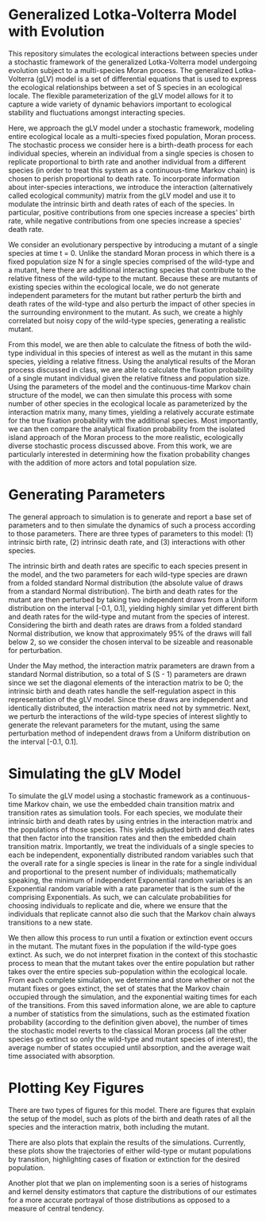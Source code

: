 # Generalized Lotka-Volterra Model with Evolution
This repository simulates the ecological interactions between species under a stochastic framework of the generalized Lotka-Volterra model undergoing evolution subject to a multi-species Moran process. The generalized Lotka-Volterra (gLV) model is a set of differential equations that is used to express the ecological relationships between a set of S species in an ecological locale. The flexible parameterization of the gLV model allows for it to capture a wide variety of dynamic behaviors important to ecological stability and fluctuations amongst interacting species. 

Here, we approach the gLV model under a stochastic framework, modeling entire ecological locale as a multi-species fixed population, Moran process. The stochastic process we consider here is a birth-death process for each individual species, wherein an individual from a single species is chosen to replicate proportional to birth rate and another individual from a different species (in order to treat this system as a continuous-time Markov chain) is chosen to perish proportional to death rate. To incorporate information about inter-species interactions, we introduce the interaction (alternatively called ecological community) matrix from the gLV model and use it to modulate the intrinsic birth and death rates of each of the species. In particular, positive contributions from one species increase a species' birth rate, while negative contributions from one species increase a species' death rate. 

We consider an evolutionary perspective by introducing a mutant of a single species at time t = 0. Unlike the standard Moran process in which there is a fixed population size N for a single species comprised of the wild-type and a mutant, here there are additional interacting species that contribute to the relative fitness of the wild-type to the mutant. Because these are mutants of existing species within the ecological locale, we do not generate independent parameters for the mutant but rather perturb the birth and death rates of the wild-type and also perturb the impact of other species in the surrounding environment to the mutant. As such, we create a highly correlated but noisy copy of the wild-type species, generating a realistic mutant. 

From this model, we are then able to calculate the fitness of both the wild-type individual in this species of interest as well as the mutant in this same species, yielding a relative fitness. Using the analytical results of the Moran process discussed in class, we are able to calculate the fixation probability of a single mutant individual given the relative fitness and population size. Using the parameters of the model and the continuous-time Markov chain structure of the model, we can then simulate this process with some number of other species in the ecological locale as parameterized by the interaction matrix many, many times, yielding a relatively accurate estimate for the true fixation probability with the additional species. Most importantly, we can then compare the analytical fixation probability from the isolated island approach of the Moran process to the more realistic, ecologically diverse stochastic process discussed above. From this work, we are particularly interested in determining how the fixation probability changes with the addition of more actors and total population size. 

# Generating Parameters
The general approach to simulation is to generate and report a base set of parameters and to then simulate the dynamics of such a process according to those parameters. There are three types of parameters to this model: (1) intrinsic birth rate, (2) intrinsic death rate, and (3) interactions with other species. 

The intrinsic birth and death rates are specific to each species present in the model, and the two parameters for each wild-type species are drawn from a folded standard Normal distribution (the absolute value of draws from a standard Normal distribution). The birth and death rates for the mutant are then perturbed by taking two independent draws from a Uniform distribution on the interval [-0.1, 0.1], yielding highly similar yet different birth and death rates for the wild-type and mutant from the species of interest. Considering the birth and death rates are draws from a folded standard Normal distribution, we know that approximately 95% of the draws will fall below 2, so we consider the chosen interval to be sizeable and reasonable for perturbation.

Under the May method, the interaction matrix parameters are drawn from a standard Normal distribution, so a total of S (S - 1) parameters are drawn since we set the diagonal elements of the interaction matrix to be 0; the intrinsic birth and death rates handle the self-regulation aspect in this representation of the gLV model. Since these draws are independent and identically distributed, the interaction matrix need not by symmetric. Next, we perturb the interactions of the wild-type species of interest slightly to generate the relevant parameters for the mutant, using the same perturbation method of independent draws from a Uniform distribution on the interval [-0.1, 0.1]. 

# Simulating the gLV Model
To simulate the gLV model using a stochastic framework as a continuous-time Markov chain, we use the embedded chain transition matrix and transition rates as simulation tools. For each species, we modulate their intrinsic birth and death rates by using entries in the interaction matrix and the populations of those species. This yields adjusted birth and death rates that then factor into the transition rates and then the embedded chain transition matrix. Importantly, we treat the individuals of a single species to each be independent, exponentially distributed random variables such that the overall rate for a single species is linear in the rate for a single individual and proportional to the present number of individuals; mathematically speaking, the minimum of independent Exponential random variables is an Exponential random variable with a rate parameter that is the sum of the comprising Exponentials. As such, we can calculate probabilities for choosing individuals to replicate and die, where we ensure that the individuals that replicate cannot also die such that the Markov chain always transitions to a new state. 

We then allow this process to run until a fixation or extinction event occurs in the mutant. The mutant fixes in the population if the wild-type goes extinct. As such, we do not interpret fixation in the context of this stochastic process to mean that the mutant takes over the entire population but rather takes over the entire species sub-population within the ecological locale. From each complete simulation, we determine and store whether or not the mutant fixes or goes extinct, the set of states that the Markov chain occupied through the simulation, and the exponential waiting times for each of the transitions. From this saved information alone, we are able to capture a number of statistics from the simulations, such as the estimated fixation probability (according to the definition given above), the number of times the stochastic model reverts to the classical Moran process (all the other species go extinct so only the wild-type and mutant species of interest), the average number of states occupied until absorption, and the average wait time associated with absorption.  

# Plotting Key Figures
There are two types of figures for this model. There are figures that explain the setup of the model, such as plots of the birth and death rates of all the species and the interaction matrix, both including the mutant. 

There are also plots that explain the results of the simulations. Currently, these plots show the trajectories of either wild-type or mutant populations by transition, highlighting cases of fixation or extinction for the desired population.  

Another plot that we plan on implementing soon is a series of histograms and kernel density estimators that capture the distributions of our estimates for a more accurate portrayal of those distributions as opposed to a measure of central tendency. 
